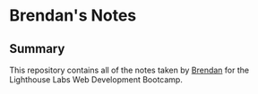 # Brendan's Notes

## Summary
This repository contains all of the notes taken by [Brendan](https://github.com/wizbren/lighthouse-web-notes) for the Lighthouse Labs Web Development Bootcamp.